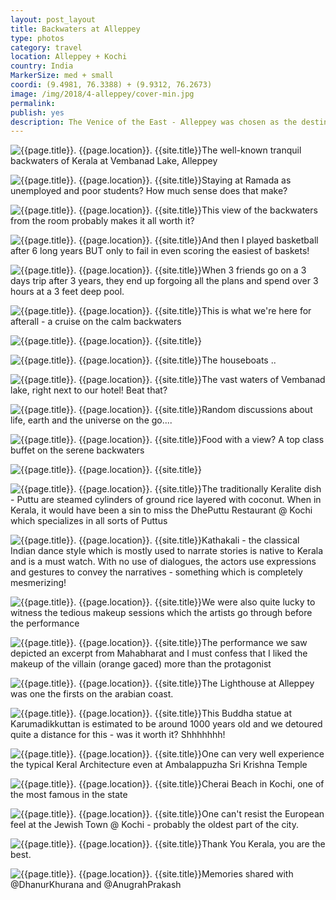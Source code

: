 ```yaml
---
layout: post_layout
title: Backwaters at Alleppey
type: photos
category: travel
location: Alleppey + Kochi
country: India
MarkerSize: med + small
coordi: (9.4981, 76.3388) + (9.9312, 76.2673)
image: /img/2018/4-alleppey/cover-min.jpg
permalink:
publish: yes
description: The Venice of the East - Alleppey was chosen as the destination for our trip together after 3 years post quite a struggle and ponder over multiple destinations in South India. The three of us went for our first independant trip to shimla just 5 months after the start of our engineering; and now we hit the road again, just 5 months before we get our degrees - conincidence much?
---
```

<!-- http://compressjpeg.com -->
<!-- http://compressimage.toolur.com/ 1024, 400-->
<p class="center"><img src="{{site.baseurl}}/img/2018/4-alleppey/cover.jpg" alt="{{page.title}}. {{page.location}}. {{site.title}}" title="{{page.title}}">The well-known tranquil backwaters of Kerala at Vembanad Lake, Alleppey</p>

<p class="center"><img src="{{site.baseurl}}/img/2018/4-alleppey/1.jpg" alt="{{page.title}}. {{page.location}}. {{site.title}}" title="{{page.title}}">Staying at Ramada as unemployed and poor students? How much sense does that make?</p>

<p class="center"><img src="{{site.baseurl}}/img/2018/4-alleppey/2.jpg" alt="{{page.title}}. {{page.location}}. {{site.title}}" title="{{page.title}}">This view of the backwaters from the room probably makes it all worth it? </p>

<p class="center"><img src="{{site.baseurl}}/img/2018/4-alleppey/3.jpg" alt="{{page.title}}. {{page.location}}. {{site.title}}" title="{{page.title}}">And then I played basketball after 6 long years BUT only to fail in even scoring the easiest of baskets!</p>

<p class="center"><img src="{{site.baseurl}}/img/2018/4-alleppey/4.jpg" alt="{{page.title}}. {{page.location}}. {{site.title}}" title="{{page.title}}">When 3 friends go on a 3 days trip after 3 years, they end up forgoing all the plans and spend over 3 hours at a 3 feet deep pool.</p>

<p class="center"><img src="{{site.baseurl}}/img/2018/4-alleppey/5.jpg" alt="{{page.title}}. {{page.location}}. {{site.title}}" title="{{page.title}}">This is what we're here for afterall - a cruise on the calm backwaters</p>

<p class="center"><img src="{{site.baseurl}}/img/2018/4-alleppey/6.jpg" alt="{{page.title}}. {{page.location}}. {{site.title}}" title="{{page.title}}"></p>

<p class="center"><img src="{{site.baseurl}}/img/2018/4-alleppey/7.jpg" alt="{{page.title}}. {{page.location}}. {{site.title}}" title="{{page.title}}">The houseboats ..</p>

<p class="center"><img src="{{site.baseurl}}/img/2018/4-alleppey/8.jpg" alt="{{page.title}}. {{page.location}}. {{site.title}}" title="{{page.title}}">The vast waters of Vembanad lake, right next to our hotel! Beat that?</p>

<p class="center"><img src="{{site.baseurl}}/img/2018/4-alleppey/9.jpg" alt="{{page.title}}. {{page.location}}. {{site.title}}" title="{{page.title}}">Random discussions about life, earth and the universe on the go....</p>

<p class="center"><img src="{{site.baseurl}}/img/2018/4-alleppey/10.jpg" alt="{{page.title}}. {{page.location}}. {{site.title}}" title="{{page.title}}">Food with a view? A top class buffet on the serene backwaters</p>

<p class="center"><img src="{{site.baseurl}}/img/2018/4-alleppey/11.jpg" alt="{{page.title}}. {{page.location}}. {{site.title}}" title="{{page.title}}"></p>

<p class="center"><img src="{{site.baseurl}}/img/2018/4-alleppey/12.jpg" alt="{{page.title}}. {{page.location}}. {{site.title}}" title="{{page.title}}">The traditionally Keralite dish - Puttu are steamed cylinders of ground rice layered with coconut. When in Kerala, it would have been a sin to miss the DhePuttu Restaurant @ Kochi which specializes in all sorts of Puttus </p>

<!-- <p class="center"><img src="{{site.baseurl}}/img/2018/4-alleppey/13.jpg" alt="{{page.title}}. {{page.location}}. {{site.title}}" title="{{page.title}}"></p> -->

<p class="center"><img src="{{site.baseurl}}/img/2018/4-alleppey/14.jpg" alt="{{page.title}}. {{page.location}}. {{site.title}}" title="{{page.title}}">Kathakali - the classical Indian dance style which is mostly used to narrate stories is native to Kerala and is a must watch. With no use of dialogues, the actors use expressions and gestures to convey the narratives - something which is completely mesmerizing!</p>

<!-- <p class="center"><img src="{{site.baseurl}}/img/2018/4-alleppey/15.jpg" alt="{{page.title}}. {{page.location}}. {{site.title}}" title="{{page.title}}"></p> -->

<p class="center"><img src="{{site.baseurl}}/img/2018/4-alleppey/16.jpg" alt="{{page.title}}. {{page.location}}. {{site.title}}" title="{{page.title}}">We were also quite lucky to witness the tedious makeup sessions which the artists go through before the performance</p>

<p class="center"><img src="{{site.baseurl}}/img/2018/4-alleppey/17.jpg" alt="{{page.title}}. {{page.location}}. {{site.title}}" title="{{page.title}}">The performance we saw depicted an excerpt from Mahabharat and I must confess that I liked the makeup of the villain (orange gaced) more than the protagonist</p>

<p class="center"><img src="{{site.baseurl}}/img/2018/4-alleppey/18.jpg" alt="{{page.title}}. {{page.location}}. {{site.title}}" title="{{page.title}}">The Lighthouse at Alleppey was one the firsts on the arabian coast.</p>

<p class="center"><img src="{{site.baseurl}}/img/2018/4-alleppey/19.jpg" alt="{{page.title}}. {{page.location}}. {{site.title}}" title="{{page.title}}">This Buddha statue at Karumadikkuttan is estimated to be around 1000 years old and we detoured quite a distance for this - was it worth it? Shhhhhhh!</p>

<p class="center"><img src="{{site.baseurl}}/img/2018/4-alleppey/20.jpg" alt="{{page.title}}. {{page.location}}. {{site.title}}" title="{{page.title}}">One can very well experience the typical Keral Architecture even at Ambalappuzha Sri Krishna Temple</p>

<p class="center"><img src="{{site.baseurl}}/img/2018/4-alleppey/21.jpg" alt="{{page.title}}. {{page.location}}. {{site.title}}" title="{{page.title}}">Cherai Beach in Kochi, one of the most famous in the state</p>

<p class="center"><img src="{{site.baseurl}}/img/2018/4-alleppey/22.jpg" alt="{{page.title}}. {{page.location}}. {{site.title}}" title="{{page.title}}">One can't resist the European feel at the Jewish Town @ Kochi - probably the oldest part of the city.</p>

<p class="center"><img src="{{site.baseurl}}/img/2018/4-alleppey/23.jpg" alt="{{page.title}}. {{page.location}}. {{site.title}}" title="{{page.title}}">Thank You Kerala, you are the best.</p>

<p class="center"><img src="{{site.baseurl}}/img/2018/4-alleppey/24.jpg" alt="{{page.title}}. {{page.location}}. {{site.title}}" title="{{page.title}}">Memories shared with @DhanurKhurana and @AnugrahPrakash</p>
